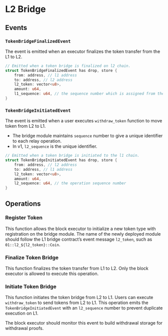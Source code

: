 # L2 Bridge

## Events

### `TokenBridgeFinalizedEvent`

The event is emitted when an executor finalizes the token transfer from the L1 to L2.

```rust
// Emitted when a token bridge is finalized on l2 chain.
struct TokenBridgeFinalizedEvent has drop, store {
    from: address, // l1 address
    to: address, // l2 address
    l2_token: vector<u8>,
    amount: u64,
    l1_sequence: u64, // the sequence number which is assigned from the l1 bridge
}
```

### `TokenBridgeInitiatedEvent`

The event is emitted when a user executes `withdraw_token` function to move token from L2 to L1.

- The bridge module maintains `sequence` number to give a unique identifier to each relay operation.
- In v1, `l2_sequence` is the unique identifier.

```rust
// Emitted when a token bridge is initiated to the l1 chain.
struct TokenBridgeInitiatedEvent has drop, store {
    from: address, // l2 address
    to: address, // l1 address
    l2_token: vector<u8>,
    amount: u64,
    l2_sequence: u64, // the operation sequence number
}
```

## Operations

### Register Token

This function allows the block executor to initialize a new token type with registration on the bridge module. The name of the newly deployed module should follow the L1 bridge contract’s event message `l2_token`, such as `01::l2_${l2_token}::Coin`.

### Finalize Token Bridge

This function finalizes the token transfer from L1 to L2. Only the block executor is allowed to execute this operation.

### Initiate Token Bridge

This function initiates the token bridge from L2 to L1. Users can execute `withdraw_token` to send tokens from L2 to L1. This operation emits the `TokenBridgeInitiatedEvent` with an `l2_sequence` number to prevent duplicate execution on L1.

The block executor should monitor this event to build withdrawal storage for withdrawal proofs.
